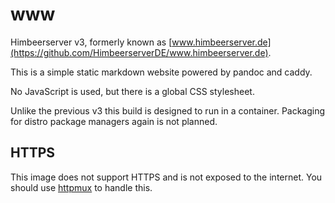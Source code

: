 # www

Himbeerserver v3, formerly known as
[www.himbeerserver.de](https://github.com/HimbeerserverDE/www.himbeerserver.de).

This is a simple static markdown website powered by pandoc and caddy.

No JavaScript is used, but there is a global CSS stylesheet.

Unlike the previous v3 this build is designed to run in a container.
Packaging for distro package managers again is not planned.

## HTTPS

This image does not support HTTPS and is not exposed to the internet.
You should use [httpmux](https://github.com/HimbeerserverDE/httpmux)
to handle this.
